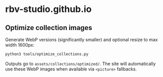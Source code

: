 # rbv-studio.github.io

## Optimize collection images

Generate WebP versions (significantly smaller) and optional resize to max width 1600px:

```bash
python3 tools/optimize_collections.py
```

Outputs go to `assets/collections/optimized/`. The site will automatically use these WebP images when available via `<picture>` fallbacks.